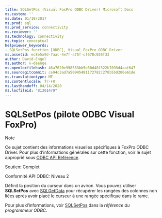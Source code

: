 ```yaml
---
title: SQLSetPos (Visual FoxPro ODBC Driver) Microsoft Docs
ms.custom: ''
ms.date: 01/19/2017
ms.prod: sql
ms.prod_service: connectivity
ms.reviewer: ''
ms.technology: connectivity
ms.topic: conceptual
helpviewer_keywords:
- SQLSetPos function [ODBC], Visual FoxPro ODBC Driver
ms.assetid: ec8e5a9d-7aac-4e7f-a75f-cf670c036f33
author: David-Engel
ms.author: v-daenge
ms.openlocfilehash: 46a7620e998533bb5e60d48f322b7098d4aaf647
ms.sourcegitcommit: ce94c2ad7a50945481172782c270b5b0206e61de
ms.translationtype: MT
ms.contentlocale: fr-FR
ms.lasthandoff: 04/14/2020
ms.locfileid: "81301470"
---
```

# <a name="sqlsetpos-visual-foxpro-odbc-driver"></a>SQLSetPos (pilote ODBC Visual FoxPro)
> [!NOTE]  
>  Ce sujet contient des informations visuelles spécifiques à FoxPro ODBC Driver. Pour plus d’informations générales sur cette fonction, voir le sujet approprié sous [ODBC API Référence](../../odbc/reference/syntax/odbc-api-reference.md).  
  
 Soutien: Complet  
  
 Conformité API ODBC: Niveau 2  
  
 Définit la position du curseur dans un aviron. Vous pouvez utiliser **SQLSetPos** avec [SQLGetData](../../odbc/microsoft/sqlgetdata-visual-foxpro-odbc-driver.md) pour récupérer les rangées des colonnes non liées après avoir placé le curseur à une rangée spécifique dans le rame.  
  
 Pour plus d’informations, voir [SQLSetPos](../../odbc/reference/syntax/sqlsetpos-function.md) dans la *référence du programmeur ODBC*.

